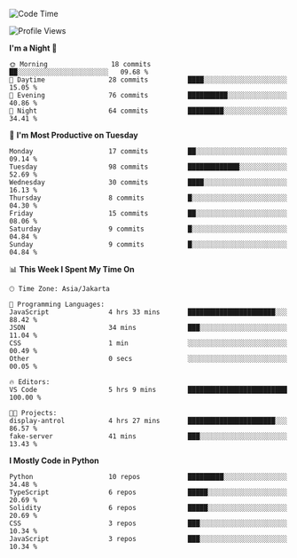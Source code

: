 <!--START_SECTION:waka-->
![Code Time](http://img.shields.io/badge/Code%20Time-1%2C596%20hrs%2017%20mins-blue)

![Profile Views](http://img.shields.io/badge/Profile%20Views-9-blue)

**I'm a Night 🦉** 

```text
🌞 Morning                18 commits          ██░░░░░░░░░░░░░░░░░░░░░░░   09.68 % 
🌆 Daytime                28 commits          ████░░░░░░░░░░░░░░░░░░░░░   15.05 % 
🌃 Evening                76 commits          ██████████░░░░░░░░░░░░░░░   40.86 % 
🌙 Night                  64 commits          █████████░░░░░░░░░░░░░░░░   34.41 % 
```
📅 **I'm Most Productive on Tuesday** 

```text
Monday                   17 commits          ██░░░░░░░░░░░░░░░░░░░░░░░   09.14 % 
Tuesday                  98 commits          █████████████░░░░░░░░░░░░   52.69 % 
Wednesday                30 commits          ████░░░░░░░░░░░░░░░░░░░░░   16.13 % 
Thursday                 8 commits           █░░░░░░░░░░░░░░░░░░░░░░░░   04.30 % 
Friday                   15 commits          ██░░░░░░░░░░░░░░░░░░░░░░░   08.06 % 
Saturday                 9 commits           █░░░░░░░░░░░░░░░░░░░░░░░░   04.84 % 
Sunday                   9 commits           █░░░░░░░░░░░░░░░░░░░░░░░░   04.84 % 
```


📊 **This Week I Spent My Time On** 

```text
🕑︎ Time Zone: Asia/Jakarta

💬 Programming Languages: 
JavaScript               4 hrs 33 mins       ██████████████████████░░░   88.42 % 
JSON                     34 mins             ███░░░░░░░░░░░░░░░░░░░░░░   11.04 % 
CSS                      1 min               ░░░░░░░░░░░░░░░░░░░░░░░░░   00.49 % 
Other                    0 secs              ░░░░░░░░░░░░░░░░░░░░░░░░░   00.05 % 

🔥 Editors: 
VS Code                  5 hrs 9 mins        █████████████████████████   100.00 % 

🐱‍💻 Projects: 
display-antrol           4 hrs 27 mins       ██████████████████████░░░   86.57 % 
fake-server              41 mins             ███░░░░░░░░░░░░░░░░░░░░░░   13.43 % 
```

**I Mostly Code in Python** 

```text
Python                   10 repos            █████████░░░░░░░░░░░░░░░░   34.48 % 
TypeScript               6 repos             █████░░░░░░░░░░░░░░░░░░░░   20.69 % 
Solidity                 6 repos             █████░░░░░░░░░░░░░░░░░░░░   20.69 % 
CSS                      3 repos             ███░░░░░░░░░░░░░░░░░░░░░░   10.34 % 
JavaScript               3 repos             ███░░░░░░░░░░░░░░░░░░░░░░   10.34 % 
```




<!--END_SECTION:waka-->
